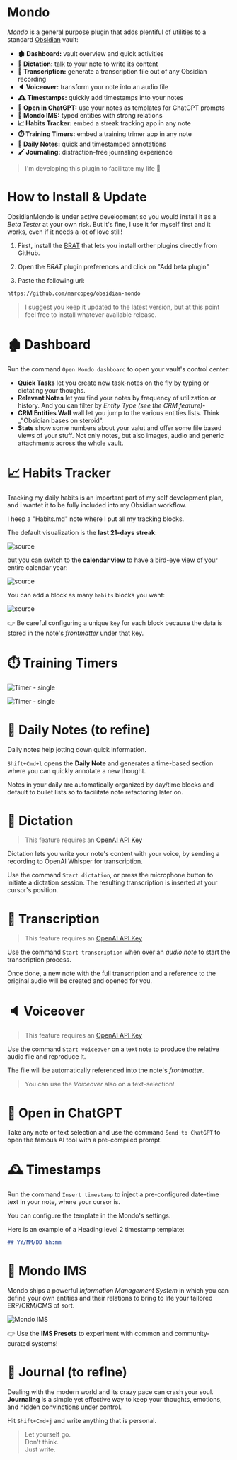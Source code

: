 # Mondo

_Mondo_ is a general purpose plugin that adds plentiful of utilities to a standard [Obsidian](https://obsidian.md/) vault:

- **🏚️ Dashboard:** vault overview and quick activities
- **🎤 Dictation:** talk to your note to write its content
- **📝 Transcription:** generate a transcription file out of any Obsidian recording
- **🔈 Voiceover:** transform your note into an audio file
- **🕰️ Timestamps:** quickly add timestamps into your notes
- **🤖 Open in ChatGPT:** use your notes as templates for ChatGPT prompts
- **👫 Mondo IMS:** typed entities with strong relations
- **📈 Habits Tracker:** embed a streak tracking app in any note
- **⏱️ Training Timers:** embed a training trimer app in any note
- **📆 Daily Notes:** quick and timestamped annotations
- **🖌️ Journaling:** distraction-free journaling experience

> I'm developing this plugin to facilitate my life 🤘

# How to Install & Update

ObsidianMondo is under active development so you would install it as a _Beta Tester_ at your own risk. But it's fine, I use it for myself first and it works, even if it needs a lot of love still!

1. First, install the [BRAT](https://obsidian.md/plugins?id=obsidian42-brat) that lets you install orther plugins directly from GitHub.

2. Open the _BRAT_ plugin preferences and click on "Add beta plugin"

3. Paste the following url:

```bash
https://github.com/marcopeg/obsidian-mondo
```

> I suggest you keep it updated to the latest version, but at this point feel free to install whatever available release.

# 🏚️ Dashboard

Run the command `Open Mondo dashboard` to open your vault's control center:

- **Quick Tasks** let you create new task-notes on the fly by typing or dictating your thoughs.
- **Relevant Notes** let you find your notes by frequency of utilization or history. And you can filter by _Entity Type (see the CRM feature)_-
- **CRM Entities Wall** wall let you jump to the various entities lists. Think \_"Obsidian bases on steroid".
- **Stats** show some numbers about your valut and offer some file based views of your stuff. Not only notes, but also images, audio and generic attachments across the whole vault.

# 📈 Habits Tracker

Tracking my daily habits is an important part of my self development plan, and i wantet it to be fully included into my Obsidian workflow.

I heep a "Habits.md" note where I put all my tracking blocks.

The default visualization is the **last 21-days streak**:

![source](./images/habit-tracker-streak.png)

but you can switch to the **calendar view** to have a bird-eye view of your entire calendar year:

![source](./images/habit-tracker-calendar.png)

You can add a block as many `habits` blocks you want:

![source](./images/habit-tracker-source.png)

👉 Be careful configuring a unique `key` for each block because the data is stored in the note's _frontmatter_ under that key.

# ⏱️ Training Timers

![Timer - single](./images/timer-single.png)

![Timer - single](./images/timer-source.png)

# 📆 Daily Notes (to refine)

Daily notes help jotting down quick information.

`Shift+Cmd+l` opens the **Daily Note** and generates a time-based section where you can quickly annotate a new thought.

Notes in your daily are automatically organized by day/time blocks and default to bullet lists so to facilitate note refactoring later on.

# 🎤 Dictation

> This feature requires an [OpenAI API Key](https://help.openai.com/en/articles/4936850-where-do-i-find-my-openai-api-key)

Dictation lets you write your note's content with your voice, by sending a recording to OpenAI Whisper for transcription.

Use the command `Start dictation`, or press the microphone button to initiate a dictation session. The resulting transcription is inserted at your cursor's position.

# 📝 Transcription

> This feature requires an [OpenAI API Key](https://help.openai.com/en/articles/4936850-where-do-i-find-my-openai-api-key)

Use the command `Start transcription` when over an _audio note_ to start the transcription process.

Once done, a new note with the full transcription and a reference to the original audio will be created and opened for you.

# 🔈 Voiceover

> This feature requires an [OpenAI API Key](https://help.openai.com/en/articles/4936850-where-do-i-find-my-openai-api-key)

Use the command `Start voiceover` on a text note to produce the relative audio file and reproduce it.

The file will be automatically referenced into the note's _frontmatter_.

> You can use the _Voiceover_ also on a text-selection!

# 🤖 Open in ChatGPT

Take any note or text selection and use the command `Send to ChatGPT` to open the famous AI tool with a pre-compiled prompt.

# 🕰️ Timestamps

Run the command `Insert timestamp` to inject a pre-configured date-time text in your note, where your cursor is.

You can configure the template in the Mondo's settings.

Here is an example of a Heading level 2 timestamp template:

```Markdown
## YY/MM/DD hh:mm
```

# 👫 Mondo IMS

Mondo ships a powerful _Information Management System_ in which you can define your own entities and their relations to bring to life your tailored ERP/CRM/CMS of sort.

![Mondo IMS](./images/ims.png)

👉 Use the **IMS Presets** to experiment with common and community-curated systems!

# 📝 Journal (to refine)

Dealing with the modern world and its crazy pace can crash your soul. **Journaling** is a simple yet effective way to keep your thoughts, emotions, and hidden convinctions under control.

Hit `Shift+Cmd+j` and write anything that is personal.

> Let yourself go.  
> Don't think.  
> Just write.

